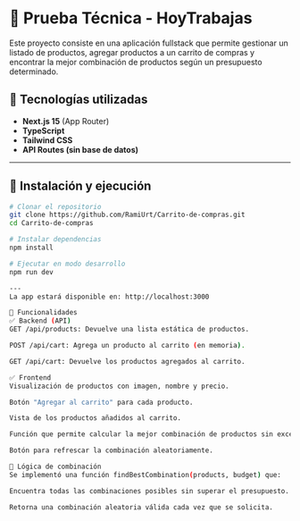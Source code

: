 # 🛒 Prueba Técnica - HoyTrabajas

Este proyecto consiste en una aplicación fullstack que permite gestionar un listado de productos, agregar productos a un carrito de compras y encontrar la mejor combinación de productos según un presupuesto determinado.

## 📌 Tecnologías utilizadas

- **Next.js 15** (App Router)
- **TypeScript**
- **Tailwind CSS**
- **API Routes (sin base de datos)**

---

## 🚀 Instalación y ejecución

```bash
# Clonar el repositorio
git clone https://github.com/RamiUrt/Carrito-de-compras.git
cd Carrito-de-compras

# Instalar dependencias
npm install

# Ejecutar en modo desarrollo
npm run dev

---
La app estará disponible en: http://localhost:3000

🧩 Funcionalidades
✅ Backend (API)
GET /api/products: Devuelve una lista estática de productos.

POST /api/cart: Agrega un producto al carrito (en memoria).

GET /api/cart: Devuelve los productos agregados al carrito.

✅ Frontend
Visualización de productos con imagen, nombre y precio.

Botón "Agregar al carrito" para cada producto.

Vista de los productos añadidos al carrito.

Función que permite calcular la mejor combinación de productos sin exceder un presupuesto fijo.

Botón para refrescar la combinación aleatoriamente.

🧠 Lógica de combinación
Se implementó una función findBestCombination(products, budget) que:

Encuentra todas las combinaciones posibles sin superar el presupuesto.

Retorna una combinación aleatoria válida cada vez que se solicita.